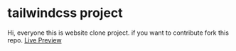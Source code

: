# tailwindcss project
Hi, everyone this is website clone project. if you want to contribute fork this repo.
[Live Preview](https://sagrsuri.github.io/sagrsuri/SubModule/pwskillsclone/index.html)
